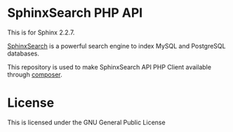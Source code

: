 # SphinxSearch PHP API

This is for Sphinx 2.2.7.

[SphinxSearch](http://sphinxsearch.com/) is a powerful search engine to index MySQL and PostgreSQL
databases.

This repository is used to make SphinxSearch API PHP Client available through
[composer](http://getcomposer.org/).

# License

This is licensed under the GNU General Public License
